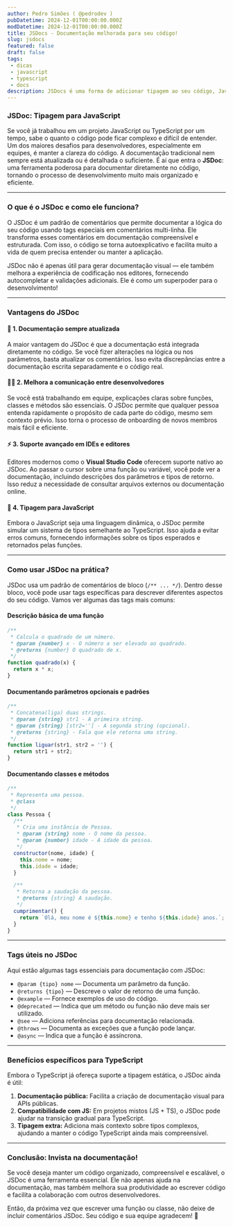 ```yaml
---
author: Pedro Simões ( @pedrodev )
pubDatetime: 2024-12-01T00:00:00.000Z
modDatetime: 2024-12-01T00:00:00.000Z
title: JSDocs - Documentação melhorada para seu código!
slug: jsdocs
featured: false
draft: false
tags:
 - dicas
 - javascript
 - typescript
 - docs 
description: JSDocs é uma forma de adicionar tipagem ao seu código, JavaScript.
---
```


### **JSDoc: Tipagem para JavaScript**

Se você já trabalhou em um projeto JavaScript ou TypeScript por um tempo, sabe o quanto o código pode ficar complexo e difícil de entender. Um dos maiores desafios para desenvolvedores, especialmente em equipes, é manter a clareza do código. A documentação tradicional nem sempre está atualizada ou é detalhada o suficiente. É aí que entra o **JSDoc**: uma ferramenta poderosa para documentar diretamente no código, tornando o processo de desenvolvimento muito mais organizado e eficiente.

---

### **O que é o JSDoc e como ele funciona?**

O JSDoc é um padrão de comentários que permite documentar a lógica do seu código usando tags especiais em comentários multi-linha. Ele transforma esses comentários em documentação compreensível e estruturada. Com isso, o código se torna autoexplicativo e facilita muito a vida de quem precisa entender ou manter a aplicação.

JSDoc não é apenas útil para gerar documentação visual — ele também melhora a experiência de codificação nos editores, fornecendo autocompletar e validações adicionais. Ele é como um superpoder para o desenvolvimento!

---

### **Vantagens do JSDoc**

#### 📘 **1. Documentação sempre atualizada**
A maior vantagem do JSDoc é que a documentação está integrada diretamente no código. Se você fizer alterações na lógica ou nos parâmetros, basta atualizar os comentários. Isso evita discrepâncias entre a documentação escrita separadamente e o código real.

#### 🧑‍💻 **2. Melhora a comunicação entre desenvolvedores**
Se você está trabalhando em equipe, explicações claras sobre funções, classes e métodos são essenciais. O JSDoc permite que qualquer pessoa entenda rapidamente o propósito de cada parte do código, mesmo sem contexto prévio. Isso torna o processo de onboarding de novos membros mais fácil e eficiente.

#### ⚡ **3. Suporte avançado em IDEs e editores**
Editores modernos como o **Visual Studio Code** oferecem suporte nativo ao JSDoc. Ao passar o cursor sobre uma função ou variável, você pode ver a documentação, incluindo descrições dos parâmetros e tipos de retorno. Isso reduz a necessidade de consultar arquivos externos ou documentação online.

#### 🔄 **4. Tipagem para JavaScript**
Embora o JavaScript seja uma linguagem dinâmica, o JSDoc permite simular um sistema de tipos semelhante ao TypeScript. Isso ajuda a evitar erros comuns, fornecendo informações sobre os tipos esperados e retornados pelas funções.

---

### **Como usar JSDoc na prática?**

JSDoc usa um padrão de comentários de bloco (`/** ... */`). Dentro desse bloco, você pode usar tags específicas para descrever diferentes aspectos do seu código. Vamos ver algumas das tags mais comuns:

#### **Descrição básica de uma função**
```javascript
/**
 * Calcula o quadrado de um número.
 * @param {number} x - O número a ser elevado ao quadrado.
 * @returns {number} O quadrado de x.
 */
function quadrado(x) {
  return x * x;
}
```

#### **Documentando parâmetros opcionais e padrões**
```javascript
/**
 * Concatena(liga) duas strings.
 * @param {string} str1 - A primeira string.
 * @param {string} [str2=''] - A segunda string (opcional).
 * @returns {string} - Fala que ele retorna uma string.
 */
function liguar(str1, str2 = '') {
  return str1 + str2;
}
```

#### **Documentando classes e métodos**
```javascript
/**
 * Representa uma pessoa.
 * @class
 */
class Pessoa {
  /**
   * Cria uma instância de Pessoa.
   * @param {string} nome - O nome da pessoa.
   * @param {number} idade - A idade da pessoa.
   */
  constructor(nome, idade) {
    this.nome = nome;
    this.idade = idade;
  }

  /**
   * Retorna a saudação da pessoa.
   * @returns {string} A saudação.
   */
  cumprimentar() {
    return `Olá, meu nome é ${this.nome} e tenho ${this.idade} anos.`;
  }
}
```

---

### **Tags úteis no JSDoc**

Aqui estão algumas tags essenciais para documentação com JSDoc:

- `@param {tipo} nome` — Documenta um parâmetro da função.
- `@returns {tipo}` — Descreve o valor de retorno de uma função.
- `@example` — Fornece exemplos de uso do código.
- `@deprecated` — Indica que um método ou função não deve mais ser utilizado.
- `@see` — Adiciona referências para documentação relacionada.
- `@throws` — Documenta as exceções que a função pode lançar.
- `@async` — Indica que a função é assíncrona.

---

### **Benefícios específicos para TypeScript**

Embora o TypeScript já ofereça suporte a tipagem estática, o JSDoc ainda é útil:

1. **Documentação pública:** Facilita a criação de documentação visual para APIs públicas.
2. **Compatibilidade com JS:** Em projetos mistos (JS + TS), o JSDoc pode ajudar na transição gradual para TypeScript.
3. **Tipagem extra:** Adiciona mais contexto sobre tipos complexos, ajudando a manter o código TypeScript ainda mais compreensível.

---

### **Conclusão: Invista na documentação!**

Se você deseja manter um código organizado, compreensível e escalável, o JSDoc é uma ferramenta essencial. Ele não apenas ajuda na documentação, mas também melhora sua produtividade ao escrever código e facilita a colaboração com outros desenvolvedores.

Então, da próxima vez que escrever uma função ou classe, não deixe de incluir comentários JSDoc. Seu código e sua equipe agradecem! 🚀
